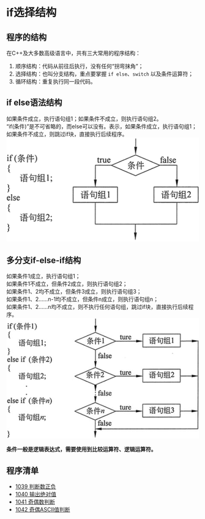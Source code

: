 # if选择结构
## 程序的结构
在C++及大多数高级语言中，共有三大常用的程序结构：  
1. 顺序结构：代码从前往后执行，没有任何“拐弯抹角”；  
2. 选择结构：也叫分支结构，重点要掌握 `if else`、`switch` 以及条件运算符；  
3. 循环结构：重复执行同一段代码。  
## if else语法结构
如果条件成立，执行语句组1；如果条件不成立，则执行语句组2。  
“if(条件)”是不可省略的，而else可以没有。表示，如果条件成立，执行语句组1；如果条件不成立，则跳过if块，直接执行后续程序。  
![if-else语法结构](https://github.com/csxlf/ybt_ssoier_cn/blob/main/ABC/image/005.png)

## 多分支if-else-if结构  
如果条件1成立，执行语句组1；  
如果条件1不成立，但条件2成立，则执行语句组2；  
如果条件1、2均不成立，但条件3成立，则执行语句组3；  
如果条件1、2……n-1均不成立，但条件n成立，则执行语句组n；  
如果条件1、2……n均不成立，则不执行任何语句组，跳过if块，直接执行后续程序。   
![if-else-if语法结构](https://github.com/csxlf/ybt_ssoier_cn/blob/main/ABC/image/006.png)  

**条件一般是逻辑表达式，需要使用到比较运算符、逻辑运算符。**   
## 程序清单
* [1039	判断数正负](https://github.com/csxlf/ybt_ssoier_cn/blob/main/1039.cpp)
* [1040	输出绝对值](https://github.com/csxlf/ybt_ssoier_cn/blob/main/1040.cpp)
* [1041	奇偶数判断](https://github.com/csxlf/ybt_ssoier_cn/blob/main/1041.cpp)
* [1042	奇偶ASCII值判断](https://github.com/csxlf/ybt_ssoier_cn/blob/main/1042.cpp)
